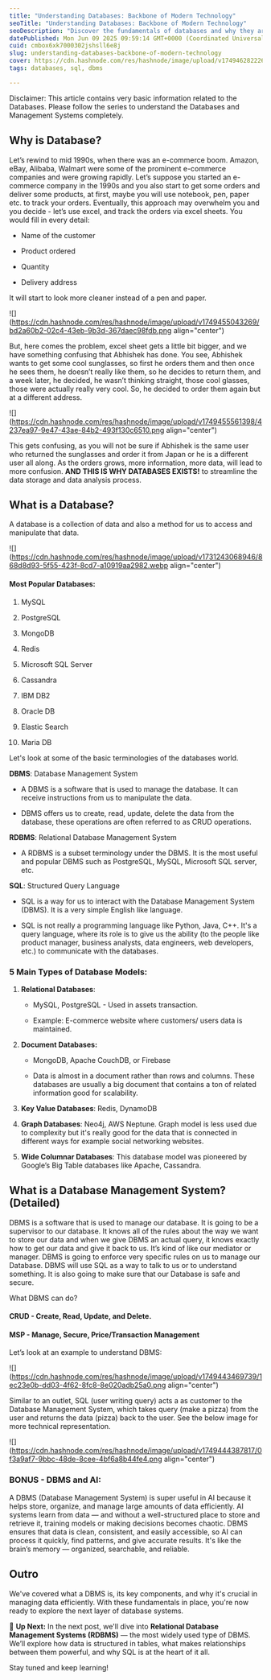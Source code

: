 ```yaml
---
title: "Understanding Databases: Backbone of Modern Technology"
seoTitle: "Understanding Databases: Backbone of Modern Technology"
seoDescription: "Discover the fundamentals of databases and why they are the backbone of modern technology. Learn how data is stored, managed, and used in everything."
datePublished: Mon Jun 09 2025 09:59:14 GMT+0000 (Coordinated Universal Time)
cuid: cmbox6xk7000302jshsll6e8j
slug: understanding-databases-backbone-of-modern-technology
cover: https://cdn.hashnode.com/res/hashnode/image/upload/v1749462822262/84612485-c9de-43b5-b346-971e6761b5b1.png
tags: databases, sql, dbms

---
```


Disclaimer: This article contains very basic information related to the Databases. Please follow the series to understand the Databases and Management Systems completely.

## Why is Database?

Let’s rewind to mid 1990s, when there was an e-commerce boom. Amazon, eBay, Alibaba, Walmart were some of the prominent e-commerce companies and were growing rapidly. Let’s suppose you started an e-commerce company in the 1990s and you also start to get some orders and deliver some products, at first, maybe you will use notebook, pen, paper etc. to track your orders. Eventually, this approach may overwhelm you and you decide - let’s use excel, and track the orders via excel sheets. You would fill in every detail:

* Name of the customer
    
* Product ordered
    
* Quantity
    
* Delivery address
    

It will start to look more cleaner instead of a pen and paper.

![](https://cdn.hashnode.com/res/hashnode/image/upload/v1749455043269/bd2a60b2-02c4-43eb-9b3d-367daec98fdb.png align="center")

But, here comes the problem, excel sheet gets a little bit bigger, and we have something confusing that Abhishek has done. You see, Abhishek wants to get some cool sunglasses, so first he orders them and then once he sees them, he doesn’t really like them, so he decides to return them, and a week later, he decided, he wasn’t thinking straight, those cool glasses, those were actually really very cool. So, he decided to order them again but at a different address.

![](https://cdn.hashnode.com/res/hashnode/image/upload/v1749455561398/4237ea97-9e47-43ae-84b2-493f130c6510.png align="center")

This gets confusing, as you will not be sure if Abhishek is the same user who returned the sunglasses and order it from Japan or he is a different user all along. As the orders grows, more information, more data, will lead to more confusion. **AND THIS IS WHY DATABASES EXISTS!** to streamline the data storage and data analysis process.

## What is a Database?

A database is a collection of data and also a method for us to access and manipulate that data.

![](https://cdn.hashnode.com/res/hashnode/image/upload/v1731243068946/868d8d93-5f55-423f-8cd7-a10919aa2982.webp align="center")

#### Most Popular Databases:

1. MySQL
    
2. PostgreSQL
    
3. MongoDB
    
4. Redis
    
5. Microsoft SQL Server
    
6. Cassandra
    
7. IBM DB2
    
8. Oracle DB
    
9. Elastic Search
    
10. Maria DB
    

Let's look at some of the basic terminologies of the databases world.

**DBMS**: Database Management System

* A DBMS is a software that is used to manage the database. It can receive instructions from us to manipulate the data.
    
* DBMS offers us to create, read, update, delete the data from the database, these operations are often referred to as CRUD operations.
    

**RDBMS**: Relational Database Management System

* A RDBMS is a subset terminology under the DBMS. It is the most useful and popular DBMS such as PostgreSQL, MySQL, Microsoft SQL server, etc.
    

**SQL**: Structured Query Language

* SQL is a way for us to interact with the Database Management System (DBMS). It is a very simple English like language.
    
* SQL is not really a programming language like Python, Java, C++. It's a query language, where its role is to give us the ability (to the people like product manager, business analysts, data engineers, web developers, etc.) to communicate with the databases.
    

### 5 Main Types of Database Models:

1. **Relational Databases**:
    
    * MySQL, PostgreSQL - Used in assets transaction.
        
    * Example: E-commerce website where customers/ users data is maintained.
        
2. **Document Databases:**
    
    * MongoDB, Apache CouchDB, or Firebase
        
    * Data is almost in a document rather than rows and columns. These databases are usually a big document that contains a ton of related information good for scalability.
        
3. **Key Value Databases**: Redis, DynamoDB
    
4. **Graph Databases**: Neo4j, AWS Neptune. Graph model is less used due to complexity but it's really good for the data that is connected in different ways for example social networking websites.
    
5. **Wide Columnar Databases**: This database model was pioneered by Google’s Big Table databases like Apache, Cassandra.
    

## What is a Database Management System? (Detailed)

DBMS is a software that is used to manage our database. It is going to be a supervisor to our database. It knows all of the rules about the way we want to store our data and when we give DBMS an actual query, it knows exactly how to get our data and give it back to us. It’s kind of like our mediator or manager. DBMS is going to enforce very specific rules on us to manage our Database. DBMS will use SQL as a way to talk to us or to understand something. It is also going to make sure that our Database is safe and secure.

What DBMS can do?

#### CRUD - Create, Read, Update, and Delete.

#### MSP - Manage, Secure, Price/Transaction Management

Let’s look at an example to understand DBMS:

![](https://cdn.hashnode.com/res/hashnode/image/upload/v1749443469739/1ec23e0b-dd03-4f62-8fc8-8e020adb25a0.png align="center")

Similar to an outlet, SQL (user writing query) acts a as customer to the Database Management System, which takes query (make a pizza) from the user and returns the data (pizza) back to the user. See the below image for more technical representation.

![](https://cdn.hashnode.com/res/hashnode/image/upload/v1749444387817/0f3a9af7-9bbc-48de-8cee-4bf6a8b44fe4.png align="center")

### BONUS - DBMS and AI:

A DBMS (Database Management System) is super useful in AI because it helps store, organize, and manage large amounts of data efficiently. AI systems learn from data — and without a well-structured place to store and retrieve it, training models or making decisions becomes chaotic. DBMS ensures that data is clean, consistent, and easily accessible, so AI can process it quickly, find patterns, and give accurate results. It's like the brain’s memory — organized, searchable, and reliable.

## Outro

We've covered what a DBMS is, its key components, and why it's crucial in managing data efficiently. With these fundamentals in place, you're now ready to explore the next layer of database systems.

🚀 **Up Next:** In the next post, we'll dive into **Relational Database Management Systems (RDBMS)** — the most widely used type of DBMS. We’ll explore how data is structured in tables, what makes relationships between them powerful, and why SQL is at the heart of it all.

Stay tuned and keep learning!